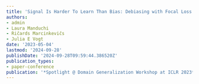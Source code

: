 ```yaml
---
title: 'Signal Is Harder To Learn Than Bias: Debiasing with Focal Loss'
authors:
- admin
- Laura Manduchi
- Ričards Marcinkevičs
- Julia E Vogt
date: '2023-05-04'
lastmod: '2024-09-28'
publishDate: '2024-09-28T09:59:44.386520Z'
publication_types:
- paper-conference
publication: '*Spotlight @ Domain Generalization Workshop at ICLR 2023*'
---
```

